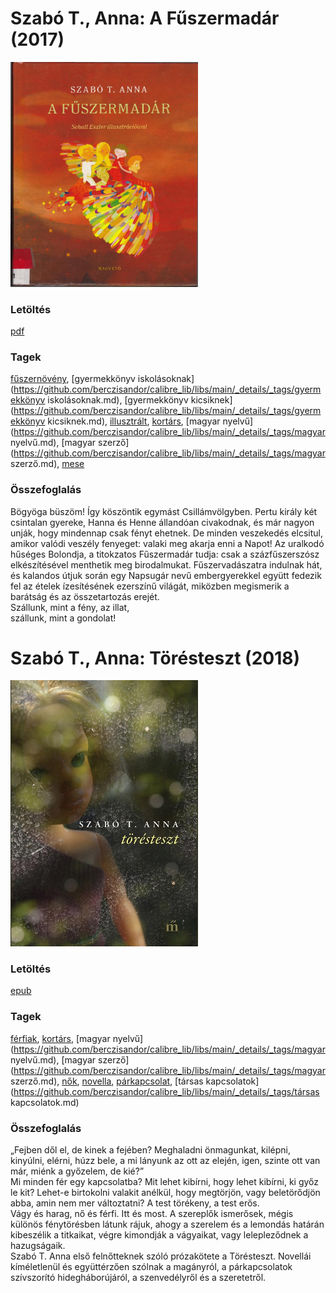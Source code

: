 # <a name="id_1238">Szabó T., Anna: A Fűszermadár (2017)</a>
<img src="https://github.com/BercziSandor/calibre_lib/raw/main/libs/main/Szabo%20T.%2C%20Anna/A%20Fuszermadar%20%281238%29/cover.jpg" alt="cover" width="300"/>

### Letöltés
[pdf](https://github.com/BercziSandor/calibre_lib/raw/main/libs/main/Szabo%20T.%2C%20Anna/A%20Fuszermadar%20%281238%29/A%20Fuszermadar%20-%20Szabo%20T.%2C%20Anna.pdf)

### Tagek
[fűszernövény](https://github.com/berczisandor/calibre_lib/libs/main/_details/_tags/fűszernövény.md), [gyermekkönyv iskolásoknak](https://github.com/berczisandor/calibre_lib/libs/main/_details/_tags/gyermekkönyv iskolásoknak.md), [gyermekkönyv kicsiknek](https://github.com/berczisandor/calibre_lib/libs/main/_details/_tags/gyermekkönyv kicsiknek.md), [illusztrált](https://github.com/berczisandor/calibre_lib/libs/main/_details/_tags/illusztrált.md), [kortárs](https://github.com/berczisandor/calibre_lib/libs/main/_details/_tags/kortárs.md), [magyar nyelvű](https://github.com/berczisandor/calibre_lib/libs/main/_details/_tags/magyar nyelvű.md), [magyar szerző](https://github.com/berczisandor/calibre_lib/libs/main/_details/_tags/magyar szerző.md), [mese](https://github.com/berczisandor/calibre_lib/libs/main/_details/_tags/mese.md)

### Összefoglalás
<div>
<p>Bögyöga büszöm! Így köszöntik egymást Csillámvölgyben. Pertu király két csintalan gyereke, Hanna és Henne állandóan civakodnak, és már nagyon unják, hogy mindennap csak fényt ehetnek. De minden veszekedés elcsitul, amikor valódi veszély fenyeget: valaki meg akarja enni a Napot! Az uralkodó hűséges Bolondja, a titokzatos Fűszermadár tudja: csak a százfűszerszósz elkészítésével menthetik meg birodalmukat. Fűszervadászatra indulnak hát, és kalandos útjuk során egy Napsugár nevű embergyerekkel együtt fedezik fel az ételek ízesítésének ezerszínű világát, miközben megismerik a barátság és az összetartozás erejét.<br>Szállunk, mint a fény, az illat,<br>szállunk, mint a gondolat!</p></div>


# <a name="id_1236">Szabó T., Anna: Törésteszt (2018)</a>
<img src="https://github.com/BercziSandor/calibre_lib/raw/main/libs/main/Szabo%20T.%2C%20Anna/Toresteszt%20%281236%29/cover.jpg" alt="cover" width="300"/>

### Letöltés
[epub](https://github.com/BercziSandor/calibre_lib/raw/main/libs/main/Szabo%20T.%2C%20Anna/Toresteszt%20%281236%29/Toresteszt%20-%20Szabo%20T.%2C%20Anna.epub)

### Tagek
[férfiak](https://github.com/berczisandor/calibre_lib/libs/main/_details/_tags/férfiak.md), [kortárs](https://github.com/berczisandor/calibre_lib/libs/main/_details/_tags/kortárs.md), [magyar nyelvű](https://github.com/berczisandor/calibre_lib/libs/main/_details/_tags/magyar nyelvű.md), [magyar szerző](https://github.com/berczisandor/calibre_lib/libs/main/_details/_tags/magyar szerző.md), [nők](https://github.com/berczisandor/calibre_lib/libs/main/_details/_tags/nők.md), [novella](https://github.com/berczisandor/calibre_lib/libs/main/_details/_tags/novella.md), [párkapcsolat](https://github.com/berczisandor/calibre_lib/libs/main/_details/_tags/párkapcsolat.md), [társas kapcsolatok](https://github.com/berczisandor/calibre_lib/libs/main/_details/_tags/társas kapcsolatok.md)

### Összefoglalás
<div>
<p>„Fejben dől el, de kinek a fejében? Meghaladni önmagunkat, kilépni, kinyúlni, elérni, húzz bele, a mi lányunk az ott az elején, igen, szinte ott van már, miénk a győzelem, de kié?” <br>Mi minden fér egy kapcsolatba? Mit lehet kibírni, hogy lehet kibírni, ki győz le kit? Lehet-e birtokolni valakit anélkül, hogy megtörjön, vagy beletörődjön abba, amin nem mer változtatni? A test törékeny, a test erős.<br>Vágy és harag, nő és férfi. Itt és most. A szereplők ismerősek, mégis különös fénytörésben látunk rájuk, ahogy a szerelem és a lemondás határán kibeszélik a titkaikat, végre kimondják a vágyaikat, vagy lelepleződnek a hazugságaik.<br>Szabó T. Anna első felnőtteknek szóló prózakötete a Törésteszt. Novellái kíméletlenül és együttérzően szólnak a magányról, a párkapcsolatok szívszorító hidegháborújáról, a szenvedélyről és a szeretetről.</p></div>



